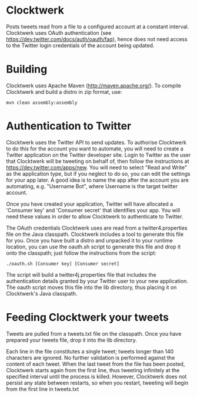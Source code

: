 Clocktwerk
===========

Posts tweets read from a file to a configured account at 
a constant interval. Clocktwerk uses OAuth authentication 
(see https://dev.twitter.com/docs/auth/oauth/faq), 
hence does not need access to the Twitter login 
credentials of the account being updated. 

Building
===========

Clocktwerk uses Apache Maven (http://maven.apache.org/).
To compile Clocktwerk and build a distro in zip format,
use:

    mvn clean assembly:assembly 

Authentication to Twitter
===========================

Clocktwerk uses the Twitter API to send updates. To
authorise Clocktwerk to do this for the account you
want to automate, you will need to create a Twitter
application on the Twitter developer site. Login to
Twitter as the user that Clocktwerk will be tweeting
on behalf of, then follow the instructions at 
https://dev.twitter.com/apps/new. You will need to
select "Read and Write" as the application type, but
if you neglect to do so, you can edit the settings for
your app later. A good idea is to name the app after the
account you are automating, e.g. "Username Bot", where
Username is the target twitter account. 

Once you have created your application, Twitter will 
have allocated a 'Consumer key' and 'Consumer secret' 
that identifies your app. You will need these values
in order to allow Clocktwerk to authenticate to 
Twitter.

The OAuth credentials Clocktwerk uses are read from 
a twitter4.properties file on the Java classpath. 
Clocktwerk includes a tool to generate this file for you. 
Once you have built a distro and unpacked it to your 
runtime location, you can use the oauth.sh script to 
generate this file and drop it onto the classpath; just 
follow the instructions from the script:

    ./oauth.sh [Consumer key] [Consumer secret]

The script will build a twitter4j.properties file that
includes the authentication details granted by your 
Twitter user to your new application. The oauth script
moves this file into the lib directory, thus placing it
on Clocktwerk's Java classpath.

Feeding Clocktwerk your tweets
===========================

Tweets are pulled from a tweets.txt file on the classpath.
Once you have prepared your tweets file, drop it into the
lib directory.

Each line in the file constitutes a single tweet; tweets 
longer than 140 characters are ignored. No further 
validation is performed against the content of each 
tweet. When the last tweet from the file has been posted, 
Clocktwerk starts again from the first line, thus 
tweeting infinitely at the specified interval until the 
process is killed. However, Clocktwerk does not persist
any state between restarts, so when you restart, tweeting
will begin from the first line in tweets.txt
